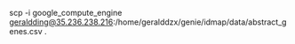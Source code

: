 scp -i google_compute_engine geraldding@35.236.238.216:/home/geralddzx/genie/idmap/data/abstract_genes.csv .

